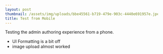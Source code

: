 ```yaml
---
layout: post
thumbnail: /assets/img/uploads/bbe45561-b719-479e-903c-4440e691957e.jpeg
title: Test from Mobile
---
```

Testing the admin authoring experience from a phone. 

* UI Formatting is a bit off
* image upload almost worked